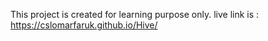 This project is created for learning purpose only.
live link is : https://cslomarfaruk.github.io/Hive/
